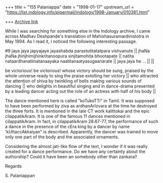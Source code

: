 +++
title = "155 Palaniappa"
date = "1998-01-17"
upstream_url = "https://list.indology.info/pipermail/indology/1998-January/010381.html"

+++
[Archive link](https://list.indology.info/pipermail/indology/1998-January/010381.html)

While I was searching for something else in the Indology archive, I came
across Madhav Deshpande's translation of Mahishasuramardinistotra in May 1994.
As I read it, I noticed the following interesting passage.

#9
jaya jaya japyajaye jayashabda parastutitatatpara vishvanute ||
jhaNa jhaNa jhinjhimijhinkritanoopura sinjitamohita bhootapate ||
natita nataardhanatiinatanaayaka naatitanaatyasugaanarate ||
jaya jaya he ... || ||

be victorious! be victorious! whose victory should be sung, praised by
the whole universe ready to sing the praise extolling her victory ||
who attracted the attention of shiva by twinkling of bells making
various sounds of dancing ||
who delights in beautiful singing and in dance-drama presented by a
leading dancer acting out the role of an actress with half of his body ||

The dance mentioned here is called "koTukoTTi" in Tamil. It was supposed to
have been performed by ziva as ardhanArIzvara at the time he destroyed the
three forts. It is mentioned in the late CT work kalittokai and the epic
cilappatikAram. It is one of the famous 11 dances mentioned in cilappatikAram.
In fact, in cilappatikAram 28.67-77, the performance of such a dance in the
presence of the cEra king by a dancer by name 'kUttaccAkkaiyan" is described.
Apparently, the dancer was trained to move only one part of the body and the
associated ornaments.

Considering the almost jati-like flow of the text, I wonder if it was really
created for a dance performance. Do we have any certainty about the
authorship? Could it have been an somebody other than zankara?


Regards

S. Palaniappan



